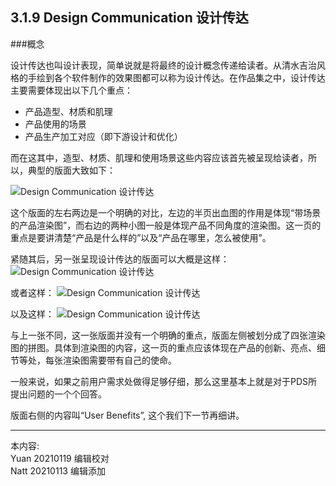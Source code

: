 ## 3.1.9 Design Communication 设计传达
###概念

设计传达也叫设计表现，简单说就是将最终的设计概念传递给读者。从清水吉治风格的手绘到各个软件制作的效果图都可以称为设计传达。在作品集之中，设计传达主要需要体现出以下几个重点：

* 产品造型、材质和肌理
* 产品使用的场景
* 产品生产加工对应（即下游设计和优化）

而在这其中，造型、材质、肌理和使用场景这些内容应该首先被呈现给读者，所以，典型的版面大致如下：

![Design Communication 设计传达](http://kitpic.makebi.net/2021/id_21.jpg)

这个版面的左右两边是一个明确的对比，左边的半页出血图的作用是体现“带场景的产品渲染图”，而右边的两种小图一般是体现产品不同角度的渲染图。这一页的重点是要讲清楚“产品是什么样的”以及“产品在哪里，怎么被使用”。


紧随其后，另一张呈现设计传达的版面可以大概是这样：
![Design Communication 设计传达](http://kitpic.makebi.net/2021/id_22.jpg)

或者这样：
![Design Communication 设计传达](http://kitpic.makebi.net/2021/id_23.jpg)

以及这样：
![Design Communication 设计传达](http://kitpic.makebi.net/2021/id_24.jpg)

与上一张不同，这一张版面并没有一个明确的重点，版面左侧被划分成了四张渲染图的拼图。具体到渲染图的内容，这一页的重点应该体现在产品的创新、亮点、细节等处，每张渲染图需要带有自己的使命。

一般来说，如果之前用户需求处做得足够仔细，那么这里基本上就是对于PDS所提出问题的一个个回答。

版面右侧的内容叫“User Benefits”, 这个我们下一节再细讲。


---
本内容:    
Yuan 20210119 编辑校对  
Natt 20210113 编辑添加
